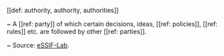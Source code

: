 [[def: authority, authority, authorities]]

~ A [[ref: party]] of which certain decisions, ideas, [[ref: policies]], [[ref: rules]] etc. are followed by other [[ref: parties]].

~ Source: [eSSIF-Lab](https://essif-lab.github.io/framework/docs/terms/authority).
